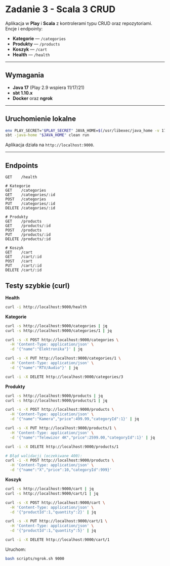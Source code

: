 # Zadanie 3 - Scala 3 CRUD 

Aplikacja w **Play** i **Scala** z kontrolerami typu CRUD oraz repozytoriami.
Encje i endpointy:
- **Kategorie** — `/categories`
- **Produkty** — `/products`
- **Koszyk** — `/cart`
- **Health** — `/health`

---

## Wymagania
- **Java 17** (Play 2.9 wspiera 11/17/21)
- **sbt 1.10.x**
- **Docker** oraz **ngrok**

---


## Uruchomienie lokalne

```bash
env PLAY_SECRET="$PLAY_SECRET" JAVA_HOME=$(/usr/libexec/java_home -v 17) \
sbt -java-home "$JAVA_HOME" clean run
```
Aplikacja działa na `http://localhost:9000`.

---

## Endpoints

```
GET    /health

# Kategorie
GET    /categories
GET    /categories/:id
POST   /categories
PUT    /categories/:id
DELETE /categories/:id

# Produkty
GET    /products
GET    /products/:id
POST   /products
PUT    /products/:id
DELETE /products/:id

# Koszyk
GET    /cart
GET    /cart/:id
POST   /cart
PUT    /cart/:id
DELETE /cart/:id
```



## Testy szybkie (curl)


**Health**
```bash
curl -i http://localhost:9000/health
```

**Kategorie**
```bash
curl -s http://localhost:9000/categories | jq
curl -s http://localhost:9000/categories/1 | jq

curl -s -X POST http://localhost:9000/categories \
  -H 'Content-Type: application/json' \
  -d '{"name":"Elektronika"}' | jq

curl -s -X PUT http://localhost:9000/categories/1 \
  -H 'Content-Type: application/json' \
  -d '{"name":"RTV/Audio"}' | jq

curl -i -X DELETE http://localhost:9000/categories/3
```

**Produkty**
```bash
curl -s http://localhost:9000/products | jq
curl -s http://localhost:9000/products/1 | jq

curl -s -X POST http://localhost:9000/products \
  -H 'Content-Type: application/json' \
  -d '{"name":"Kamera","price":499.99,"categoryId":1}' | jq

curl -s -X PUT http://localhost:9000/products/1 \
  -H 'Content-Type: application/json' \
  -d '{"name":"Telewizor 4K","price":2599.00,"categoryId":1}' | jq

curl -i -X DELETE http://localhost:9000/products/1

# Błąd walidacji (oczekiwane 400):
curl -i -X POST http://localhost:9000/products \
  -H 'Content-Type: application/json' \
  -d '{"name":"X","price":10,"categoryId":999}'
```

**Koszyk**
```bash
curl -s http://localhost:9000/cart | jq
curl -s http://localhost:9000/cart/1 | jq

curl -s -X POST http://localhost:9000/cart \
  -H 'Content-Type: application/json' \
  -d '{"productId":1,"quantity":2}' | jq

curl -s -X PUT http://localhost:9000/cart/1 \
  -H 'Content-Type: application/json' \
  -d '{"productId":1,"quantity":5}' | jq

curl -i -X DELETE http://localhost:9000/cart/1
```


Uruchom:
```bash
bash scripts/ngrok.sh 9000
```

